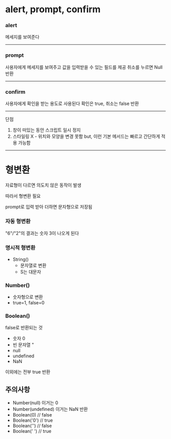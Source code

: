 # alert, prompt, confirm
  ### alert
  메세지를 보여준다
  
  ---
  ### prompt
  사용자에게 메세지를 보여주고 값을 입력받을 수 있는 필드를 제공
  취소를 누르면 Null 반환
  
  ---
  ### confirm
  사용자에게 확인을 받는 용도로 사용된다
  확인은 true, 취소는 false 반환 
  
  ---
  단점
  1. 창이 떠있는 동안 스크립트 일시 정지
  2. 스타일링 X - 위치와 모양을 변경 못함
  but, 이런 기본 메서드는 빠르고 간단하게 적용 가능함
  ---
# 형변환
 자료형이 다르면 의도치 않은 동작이 발생
 
 따라서 형변환 필요

 prompt로 입력 받아 더하면 문자형으로 저장됨

 ### 자동 형변환
 "6"/"2"의 결과는 숫자 3이 나오게 된다

 ### 명시적 형변환
 - String()
   - 문자열로 변환
   - S는 대문자
  
 ### Number()
 - 숫자형으로 변환
 - true=1, false=0

 ### Boolean()
 false로 반환되는 것
 - 숫자 0
 - 빈 문자열 "
 - null
 - undefined
 - NaN
   
 이외에는 전부 true 반환

 ## 주의사항
 - Number(null) 이거는 0
 - Number(undefined) 이거는 NaN 반환
 - Boolean(0) // false
 - Boolean('0') // true
 - Boolean('') // false
 - Boolean(' ') // true
